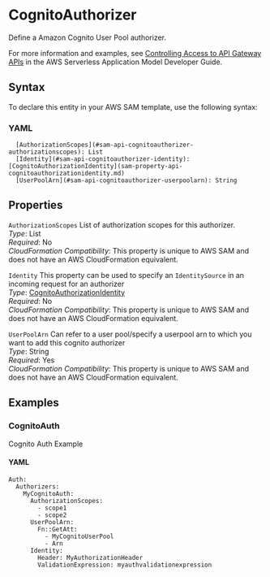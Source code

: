 # CognitoAuthorizer<a name="sam-property-api-cognitoauthorizer"></a>

Define a Amazon Cognito User Pool authorizer\.

For more information and examples, see [Controlling Access to API Gateway APIs](serverless-controlling-access-to-apis.md) in the AWS Serverless Application Model Developer Guide\.

## Syntax<a name="sam-property-api-cognitoauthorizer-syntax"></a>

To declare this entity in your AWS SAM template, use the following syntax:

### YAML<a name="sam-property-api-cognitoauthorizer-syntax.yaml"></a>

```
  [AuthorizationScopes](#sam-api-cognitoauthorizer-authorizationscopes): List
  [Identity](#sam-api-cognitoauthorizer-identity): [CognitoAuthorizationIdentity](sam-property-api-cognitoauthorizationidentity.md)
  [UserPoolArn](#sam-api-cognitoauthorizer-userpoolarn): String
```

## Properties<a name="sam-property-api-cognitoauthorizer-properties"></a>

 `AuthorizationScopes`   <a name="sam-api-cognitoauthorizer-authorizationscopes"></a>
List of authorization scopes for this authorizer\.  
*Type*: List  
*Required*: No  
*CloudFormation Compatibility*: This property is unique to AWS SAM and does not have an AWS CloudFormation equivalent\.

 `Identity`   <a name="sam-api-cognitoauthorizer-identity"></a>
This property can be used to specify an `IdentitySource` in an incoming request for an authorizer  
*Type*: [CognitoAuthorizationIdentity](sam-property-api-cognitoauthorizationidentity.md)  
*Required*: No  
*CloudFormation Compatibility*: This property is unique to AWS SAM and does not have an AWS CloudFormation equivalent\.

 `UserPoolArn`   <a name="sam-api-cognitoauthorizer-userpoolarn"></a>
Can refer to a user pool/specify a userpool arn to which you want to add this cognito authorizer  
*Type*: String  
*Required*: Yes  
*CloudFormation Compatibility*: This property is unique to AWS SAM and does not have an AWS CloudFormation equivalent\.

## Examples<a name="sam-property-api-cognitoauthorizer--examples"></a>

### CognitoAuth<a name="sam-property-api-cognitoauthorizer--examples--cognitoauth"></a>

Cognito Auth Example

#### YAML<a name="sam-property-api-cognitoauthorizer--examples--cognitoauth--yaml"></a>

```
Auth:
  Authorizers:
    MyCognitoAuth:
      AuthorizationScopes:
        - scope1
        - scope2
      UserPoolArn:
        Fn::GetAtt:
          - MyCognitoUserPool
          - Arn
      Identity:
        Header: MyAuthorizationHeader
        ValidationExpression: myauthvalidationexpression
```